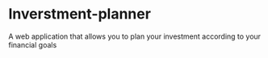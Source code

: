 # Inverstment-planner
A web application that allows you to plan your investment according to your financial goals
